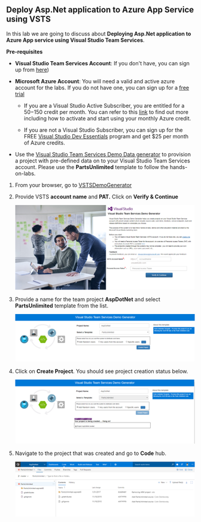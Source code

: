 ## Deploy Asp.Net application to Azure App Service using VSTS


In this lab we are going to discuss about **Deploying Asp.Net application to Azure App service using Visual Studio Team Services**.

**Pre-requisites**

- **Visual Studio Team Services Account**: If you don't have, you can sign up from [here](https://www.visualstudio.com/))
- **Microsoft Azure Account**: You will need a valid and active azure account for the labs. If you do not have one, you can sign up for a [free trial](https://azure.microsoft.com/en-us/free/)

   - If you are a Visual Studio Active Subscriber, you are entitled for a $50-$150 credit per month. You can refer to this [link](https://azure.microsoft.com/en-us/pricing/member-offers/msdn-benefits-details/) to find out more including how to activate and start using your monthly Azure credit.

   - If you are not a Visual Studio Subscriber, you can sign up for the FREE [Visual Studio Dev Essentials](https://www.visualstudio.com/dev-essentials/) program and get $25 per month of Azure credits.

- Use the [Visual Studio Team Services Demo Data generator](https://vstsdemogenerator.azurewebsites.net/) to provision a project with pre-defined data on to your Visual Studio Team Services account. Please use the **PartsUnlimited** template to follow the hands-on-labs.

1. From your browser, go to [VSTSDemoGenerator](https://vstsdemogenerator.azurewebsites.net)

2. Provide VSTS **account name** and **PAT.** Click on **Verify & Continue**

   <img src="images/1.png" >

3. Provide a name for the team project **AspDotNet** and select **PartsUnlimited** template from the list.

   <img src="images/2.png" >

4. Click on **Create Project**. You should see project creation status below.

   <img src="images/3.png">

5. Navigate to the project that was created and go to **Code** hub.

   <img src="images/4.png">
